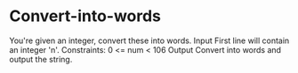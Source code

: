 # Convert-into-words
You're given an integer, convert these into words.  Input First line will contain an integer 'n'.  Constraints: 0 &lt;= num &lt; 106 Output Convert into words and output the string.
